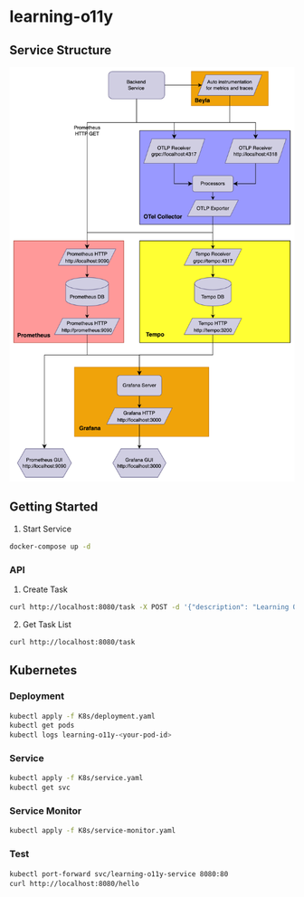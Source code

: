# learning-o11y

## Service Structure

![image](./figure/structure.png)

## Getting Started

1. Start Service

```sh
docker-compose up -d
```

### API

1. Create Task

```sh
curl http://localhost:8080/task -X POST -d '{"description": "Learning Observability"}'
```

2. Get Task List

```sh
curl http://localhost:8080/task
```

## Kubernetes

### Deployment

```sh
kubectl apply -f K8s/deployment.yaml
kubectl get pods
kubectl logs learning-o11y-<your-pod-id>
```

### Service

```sh
kubectl apply -f K8s/service.yaml
kubectl get svc
```

### Service Monitor

```sh
kubectl apply -f K8s/service-monitor.yaml
```

### Test

```sh
kubectl port-forward svc/learning-o11y-service 8080:80
curl http://localhost:8080/hello
```
